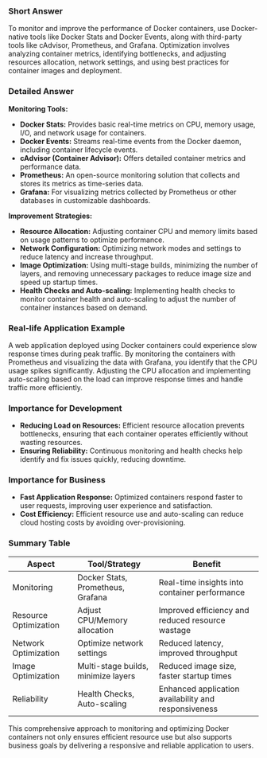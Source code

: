 ### Short Answer
To monitor and improve the performance of Docker containers, use Docker-native tools like Docker Stats and Docker Events, along with third-party tools like cAdvisor, Prometheus, and Grafana. Optimization involves analyzing container metrics, identifying bottlenecks, and adjusting resources allocation, network settings, and using best practices for container images and deployment.

### Detailed Answer

**Monitoring Tools:**
- **Docker Stats:** Provides basic real-time metrics on CPU, memory usage, I/O, and network usage for containers.
- **Docker Events:** Streams real-time events from the Docker daemon, including container lifecycle events.
- **cAdvisor (Container Advisor):** Offers detailed container metrics and performance data.
- **Prometheus:** An open-source monitoring solution that collects and stores its metrics as time-series data.
- **Grafana:** For visualizing metrics collected by Prometheus or other databases in customizable dashboards.

**Improvement Strategies:**
- **Resource Allocation:** Adjusting container CPU and memory limits based on usage patterns to optimize performance.
- **Network Configuration:** Optimizing network modes and settings to reduce latency and increase throughput.
- **Image Optimization:** Using multi-stage builds, minimizing the number of layers, and removing unnecessary packages to reduce image size and speed up startup times.
- **Health Checks and Auto-scaling:** Implementing health checks to monitor container health and auto-scaling to adjust the number of container instances based on demand.

### Real-life Application Example
A web application deployed using Docker containers could experience slow response times during peak traffic. By monitoring the containers with Prometheus and visualizing the data with Grafana, you identify that the CPU usage spikes significantly. Adjusting the CPU allocation and implementing auto-scaling based on the load can improve response times and handle traffic more efficiently.

### Importance for Development
- **Reducing Load on Resources:** Efficient resource allocation prevents bottlenecks, ensuring that each container operates efficiently without wasting resources.
- **Ensuring Reliability:** Continuous monitoring and health checks help identify and fix issues quickly, reducing downtime.

### Importance for Business
- **Fast Application Response:** Optimized containers respond faster to user requests, improving user experience and satisfaction.
- **Cost Efficiency:** Efficient resource use and auto-scaling can reduce cloud hosting costs by avoiding over-provisioning.

### Summary Table

| Aspect | Tool/Strategy | Benefit |
|--------|---------------|---------|
| Monitoring | Docker Stats, Prometheus, Grafana | Real-time insights into container performance |
| Resource Optimization | Adjust CPU/Memory allocation | Improved efficiency and reduced resource wastage |
| Network Optimization | Optimize network settings | Reduced latency, improved throughput |
| Image Optimization | Multi-stage builds, minimize layers | Reduced image size, faster startup times |
| Reliability | Health Checks, Auto-scaling | Enhanced application availability and responsiveness |

This comprehensive approach to monitoring and optimizing Docker containers not only ensures efficient resource use but also supports business goals by delivering a responsive and reliable application to users.